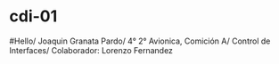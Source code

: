 # cdi-01
#Hello/ Joaquin Granata Pardo/ 4° 2° Avionica, Comición A/ Control de Interfaces/ Colaborador: Lorenzo Fernandez
